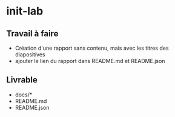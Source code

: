 # init-lab

## Travail à faire

- Création d'une rapport sans contenu, mais avec les titres des diapositives
- ajouter le lien du rapport dans README.md et README.json

## Livrable

- docs/*
- README.md
- README.json


